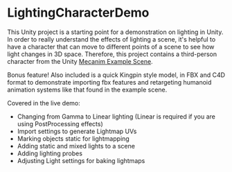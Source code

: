 # LightingCharacterDemo
This Unity project is a starting point for a demonstration on lighting in Unity. In order to really understand the effects of lighting a scene, it's helpful to have a character that can move to different points of a scene to see how light changes in 3D space. Therefore, this project contains a third-person character from the Unity [Mecanim Example Scene](https://assetstore.unity.com/packages/essentials/tutorial-projects/mecanim-example-scenes-5328).

Bonus feature! Also included is a quick Kingpin style model, in FBX and C4D format to demonstrate importing fbx features and retargeting humanoid animation systems like that found in the example scene.

Covered in the live demo:
* Changing from Gamma to Linear lighting (Linear is required if you are using PostProcessing effects)
* Import settings to generate Lightmap UVs
* Marking objects static for lightmapping
* Adding static and mixed lights to a scene
* Adding lighting probes
* Adjusting Light settings for baking lightmaps
